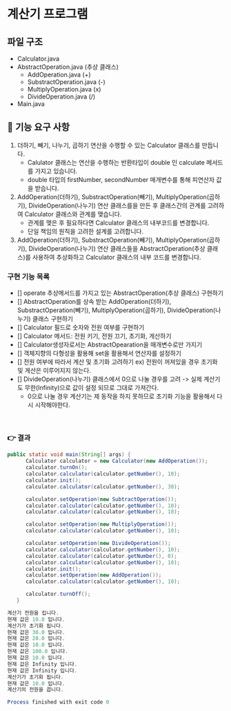 # 계산기 프로그램

## 파일 구조
- Calculator.java
- AbstractOperation.java (추상 클래스)
  - AddOperation.java (+)
  - SubstractOperation.java (-)
  - MultiplyOperation.java (x)
  - DivideOperation.java (/)
- Main.java

## 🚀 기능 요구 사항
1. 더하기, 빼기, 나누기, 곱하기 연산을 수행할 수 있는 Calculator 클래스를 만듭니다.
    - Calulator 클래스는 연산을 수행하는 반환타입이 double 인 calculate 메서드를 가지고 있습니다.
    - double 타입의 firstNumber, secondNumber 매개변수를 통해 피연산자 값을 받습니다.
2. AddOperation(더하기), SubstractOperation(빼기), MultiplyOperation(곱하기), DivideOperation(나누기) 연산 클래스를을 만든 후 클래스간의 관계를 고려하여 Calculator 클래스와 관계를 맺습니다.
     - 관계를 맺은 후 필요하다면 Calculator 클래스의 내부코드를 변경합니다.
     - 단일 책임의 원칙을 고려한 설계를 고려합니다.
3. AddOperation(더하기), SubstractOperation(빼기), MultiplyOperation(곱하기), DivideOperation(나누기) 연산 클래스들을 AbstractOperation(추상 클래스)를 사용하여 추상화하고 Calculator 클래스의 내부 코드를 변경합니다.


### 구현 기능 목록
- [] operate 추상메서드를 가지고 있는 AbstractOperation(추상 클래스) 구현하기
- [] AbstractOperation를 상속 받는 AddOperation(더하기), SubstractOperation(빼기), MultiplyOperation(곱하기), DivideOperation(나누기) 클래스 구현하기
- [] Calculator 필드로 숫자와 전원 여부를 구현하기
- [] Calculator 메서드: 전원 키기, 전원 끄기, 초기화, 게산하기
- [] Calculator생성자로서는 AbstractOpearation을 매개변수로만 가지기
- [] 객체지향의 다형성을 활용해 set을 활용해서 연산자를 설정하기
- [] 전원 여부에 따라서 계산 및 초기화 고려하기  ex) 전원이 꺼져있을 경우 초기화 및 게산은 이루어지지 않는다.
- [] DivideOperation(나누기) 클래스에서 0으로 나눌 경우를 고려 -> 실제 계산기도 무한(Infinity)으로 값이 설정 되므로 그대로 가져간다.
    - 0으로 나눌 경우 계산기는 제 동작을 하지 못하므로 초기화 기능을 활용해서 다시 시작해야한다. 
 
<br>

### 👉 결과 
```java
public static void main(String[] args) {
      Calculator calculator = new Calculator(new AddOperation());
      calculator.turnOn();
      calculator.calculator(calculator.getNumber(), 10);
      calculator.init();
      calculator.calculator(calculator.getNumber(), 30);

      calculator.setOperation(new SubtractOperation());
      calculator.calculator(calculator.getNumber(), 10);
      calculator.calculator(calculator.getNumber(), 10);

      calculator.setOperation(new MultiplyOperation());
      calculator.calculator(calculator.getNumber(), 10);

      calculator.setOperation(new DivideOperation());
      calculator.calculator(calculator.getNumber(), 10);
      calculator.calculator(calculator.getNumber(), 0);
      calculator.calculator(calculator.getNumber(), 10);
      calculator.init();
      calculator.setOperation(new AddOperation());
      calculator.calculator(calculator.getNumber(), 10);

      calculator.turnOff();
   }
```

```java
계산기 전원을 킵니다.
현재 값은 10.0 입니다.
계산기가 초기화 됩니다.
현재 값은 30.0 입니다.
현재 값은 20.0 입니다.
현재 값은 10.0 입니다.
현재 값은 100.0 입니다.
현재 값은 10.0 입니다.
현재 값은 Infinity 입니다.
현재 값은 Infinity 입니다.
계산기가 초기화 됩니다.
현재 값은 10.0 입니다.
계산기의 전원을 끕니다.

Process finished with exit code 0

```




    
   
  
